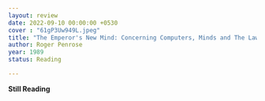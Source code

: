 ```yaml
---
layout: review
date: 2022-09-10 00:00:00 +0530
cover : "61gP3Uw949L.jpeg"
title: "The Emperor's New Mind: Concerning Computers, Minds and The Laws of Physics"
author: Roger Penrose
year: 1989
status: Reading

---
```


**Still Reading**
